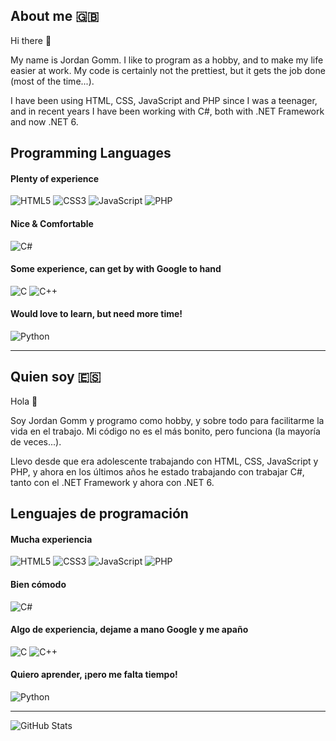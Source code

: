 ## About me :gb:
Hi there :wave:

My name is Jordan Gomm. I like to program as a hobby, and to make my life easier at work. My code is certainly not the prettiest, but it gets the job done (most of the time...).

I have been using HTML, CSS, JavaScript and PHP since I was a teenager, and in recent years I have been working with C#, both with .NET Framework and now .NET 6.

## Programming Languages

#### Plenty of experience

![HTML5](https://raw.githubusercontent.com/abranhe/programming-languages-logos/master/src/html/html_32x32.png)
![CSS3](https://raw.githubusercontent.com/abranhe/programming-languages-logos/master/src/css/css_32x32.png)
![JavaScript](https://raw.githubusercontent.com/abranhe/programming-languages-logos/master/src/javascript/javascript_32x32.png)
![PHP](https://raw.githubusercontent.com/abranhe/programming-languages-logos/master/src/php/php_32x32.png)

#### Nice & Comfortable

![C#](https://raw.githubusercontent.com/abranhe/programming-languages-logos/master/src/csharp/csharp_32x32.png)

#### Some experience, can get by with Google to hand

![C](https://raw.githubusercontent.com/abranhe/programming-languages-logos/master/src/c/c_32x32.png)
![C++](https://raw.githubusercontent.com/abranhe/programming-languages-logos/master/src/cpp/cpp_32x32.png)

#### Would love to learn, but need more time!

![Python](https://raw.githubusercontent.com/abranhe/programming-languages-logos/master/src/python/python_32x32.png)

---

## Quien soy :es:
Hola :wave:

Soy Jordan Gomm y programo como hobby, y sobre todo para facilitarme la vida en el trabajo. Mi código no es el más bonito, pero funciona (la mayoría de veces...).

Llevo desde que era adolescente trabajando con HTML, CSS, JavaScript y PHP, y ahora en los últimos años he estado trabajando con trabajar C#, tanto con el .NET Framework y ahora con .NET 6.

## Lenguajes de programación

#### Mucha experiencia

![HTML5](https://raw.githubusercontent.com/abranhe/programming-languages-logos/master/src/html/html_32x32.png)
![CSS3](https://raw.githubusercontent.com/abranhe/programming-languages-logos/master/src/css/css_32x32.png)
![JavaScript](https://raw.githubusercontent.com/abranhe/programming-languages-logos/master/src/javascript/javascript_32x32.png)
![PHP](https://raw.githubusercontent.com/abranhe/programming-languages-logos/master/src/php/php_32x32.png)

#### Bien cómodo

![C#](https://raw.githubusercontent.com/abranhe/programming-languages-logos/master/src/csharp/csharp_32x32.png)

#### Algo de experiencia, dejame a mano Google y me apaño

![C](https://raw.githubusercontent.com/abranhe/programming-languages-logos/master/src/c/c_32x32.png)
![C++](https://raw.githubusercontent.com/abranhe/programming-languages-logos/master/src/cpp/cpp_32x32.png)

#### Quiero aprender, ¡pero me falta tiempo!

![Python](https://raw.githubusercontent.com/abranhe/programming-languages-logos/master/src/python/python_32x32.png)

---

![GitHub Stats](https://github-readme-stats.vercel.app/api?username=jordangomm&show_icons=true&count_private=true&theme=radical)
